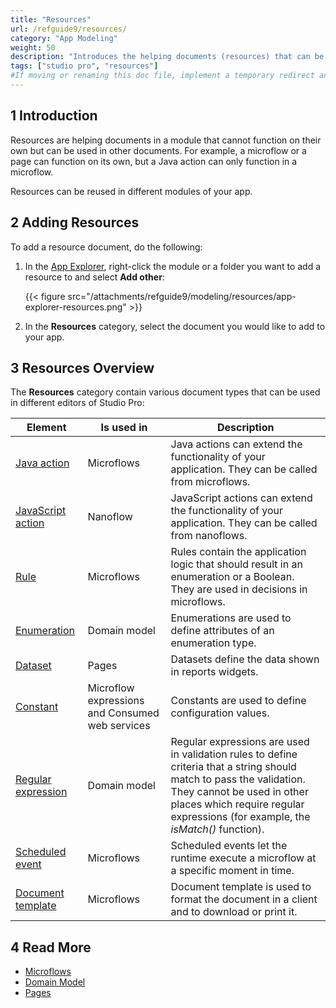 ```yaml
---
title: "Resources"
url: /refguide9/resources/
category: "App Modeling"
weight: 50
description: "Introduces the helping documents (resources) that can be used in Studio Pro."
tags: ["studio pro", "resources"]
#If moving or renaming this doc file, implement a temporary redirect and let the respective team know they should update the URL in the product. See Mapping to Products for more details. 
---
```


## 1 Introduction

Resources are helping documents in a module that cannot function on their own but can be used in other documents. For example, a microflow or a page can function on its own, but a Java action can only function in a microflow.  

Resources can be reused in different modules of your app. 

## 2 Adding Resources

To add a resource document, do the following:

1. In the [App Explorer](/refguide9/app-explorer/), right-click the module or a folder you want to add a resource to and select **Add other**:

    {{< figure src="/attachments/refguide9/modeling/resources/app-explorer-resources.png" >}}

2. In the **Resources** category, select the document you would like to add to your app.

## 3 Resources Overview

The **Resources** category contain various document types that can be used in different editors of Studio Pro:

| Element            | Is used in                      | Description                                                  |
| ------------------ | -------------------------------------- | ------------------------------------------------------------ |
| [Java action](/refguide9/java-actions/) | Microflows                             | Java actions can extend the functionality of your application. They can be called from microflows. |
| [JavaScript action](/refguide9/javascript-actions/) | Nanoflow                               | JavaScript actions can extend the functionality of your application. They can be called from nanoflows. |
| [Rule](/refguide9/rules/)      | Microflows                             | Rules contain the application logic that should result in an enumeration or a Boolean. They are used in decisions in microflows. |
| [Enumeration](/refguide9/enumerations/) | Domain model                           | Enumerations are used to define attributes of an enumeration type. |
| [Dataset](/refguide9/data-sets/) | Pages                                  | Datasets define the data shown in reports widgets.        |
| [Constant](/refguide9/constants/) | Microflow expressions and Consumed web services | Constants are used to define configuration values.           |
| [Regular expression](/refguide9/regular-expressions/) | Domain model                           | Regular expressions are used in validation rules to define criteria that a string should match to pass the validation. They cannot be used in other places which require regular expressions (for example, the *isMatch()* function). |
| [Scheduled event](/refguide9/scheduled-events/) | Microflows                     | Scheduled events let the runtime execute a microflow at a specific moment in time. |
| [Document template](/refguide9/document-templates/) | Microflows                             | Document template is used to format the document in a client and to download or print it. |

## 4 Read More

* [Microflows](/refguide9/microflows/)
* [Domain Model](/refguide9/domain-model/)
* [Pages](/refguide9/pages/)

